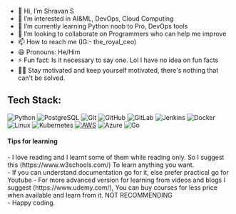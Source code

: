 - 👋 Hi, I’m Shravan S
- 👀 I’m interested in AI&ML, DevOps, Cloud Computing
- 🌱 I’m currently learning Python noob to Pro, DevOps tools
- 💞️ I’m looking to collaborate on Programmers who can help me improve
- 📫 How to reach me (IG:- the_royal_ceo)
- 😄 Pronouns: He/Him
- ⚡ Fun fact: Is it necessary to say one. Lol I have no idea on fun facts
- 💪🏻 Stay motivated and keep yourself motivated, there's nothing that can't be solved.

## Tech Stack:
![Python](https://img.shields.io/badge/Python-3776AB?style=for-the-badge&logo=python&logoColor=white)
![PostgreSQL](https://img.shields.io/badge/PostgreSQL-4169E1?style=for-the-badge&logo=postgresql&logoColor=white)
![Git](https://img.shields.io/badge/Git-F05032?style=for-the-badge&logo=git&logoColor=white)
![GitHub](https://img.shields.io/badge/GitHub-181717?style=for-the-badge&logo=github&logoColor=white)
![GitLab](https://img.shields.io/badge/GitLab-330F63?style=for-the-badge&logo=gitlab&logoColor=white)
![Jenkins](https://img.shields.io/badge/Jenkins-D24939?style=for-the-badge&logo=jenkins&logoColor=white)
![Docker](https://img.shields.io/badge/Docker-2496ED?style=for-the-badge&logo=docker&logoColor=white)
![Linux](https://img.shields.io/badge/Linux-FCC624?style=for-the-badge&logo=linux&logoColor=black)
![Kubernetes](https://img.shields.io/badge/Kubernetes-326CE5?style=for-the-badge&logo=kubernetes&logoColor=white)
[![AWS](https://img.shields.io/badge/AWS-232F3E?style=for-the-badge&logo=amazon-aws&logoColor=white)](https://img.shields.io/badge/AWS-232F3E?style=for-the-badge&logo=amazonwebservices&logoColor=white)
![Azure](https://img.shields.io/badge/Azure-0078D4?style=for-the-badge&logo=microsoft-azure&logoColor=white)
![Go](https://img.shields.io/badge/Go-00ADD8?style=for-the-badge&logo=go&logoColor=white)


<h4>Tips for learning</h4>
- I love reading and I learnt some of them while reading only. So I suggest this (https://www.w3schools.com/) To learn anything you want.<br>
- If you can understand documentation go for it, else prefer practical go for Youtube 
- For more advanced version for learning from videos and blogs I suggest (https://www.udemy.com/), You can buy courses for less price when available and learn from it. NOT RECOMMENDING<br>
- Happy coding.
<!---
TeamWork28/TeamWork28 is a ✨ special ✨ repository because its `README.md` (this file) appears on your GitHub profile.
You can click the Preview link to take a look at your changes.
--->
